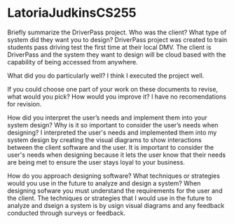 # LatoriaJudkinsCS255

Briefly summarize the DriverPass project. Who was the client? What type of system did they want you to design?
DriverPass project was created to train students pass driving test the first time at their local DMV. The client is DriverPass and the system they want to design will be cloud based with the capability of being accessed from anywhere.

What did you do particularly well?
I think I executed the project well.

If you could choose one part of your work on these documents to revise, what would you pick? How would you improve it?
I have no recomendations for revision.

How did you interpret the user’s needs and implement them into your system design? Why is it so important to consider the user’s needs when designing?
I interpreted the user's needs and implemented them into my system design by creating the visual diagrams to show interactions between the client software and the user. It is important to consider the user's needs when designing because it lets the user know that their needs are being met to ensure the user stays loyal to your business.

How do you approach designing software? What techniques or strategies would you use in the future to analyze and design a system?
When designing sofware you must understand the requirements for the user and the client. The techniques or strategies that I would use in the future to analyze and dseign a system is by usign visual diagrams and any feedback conducted through surveys or feedback.

